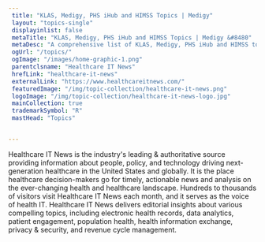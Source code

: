 ```yaml
--- 
 title: "KLAS, Medigy, PHS iHub and HIMSS Topics | Medigy"
 layout: "topics-single"
 displayinlist: false
 metaTitle: "KLAS, Medigy, PHS iHub and HIMSS Topics | Medigy &#8480"
 metaDesc: "A comprehensive list of KLAS, Medigy, PHS iHub and HIMSS topics"
 ogUrl: "/topics/"
 ogImage: "/images/home-graphic-1.png"
 parentclsname: "Healthcare IT News"
 hrefLink: "healthcare-it-news"
 externalLink: "https://www.healthcareitnews.com/"
 featuredImage: "/img/topic-collection/healthcare-it-news.png"
 logoImage: "/img/topic-collection/healthcare-it-news-logo.jpg"
 mainCollection: true
 trademarkSymbol: "R"
 mastHead: "Topics"


---
```

Healthcare IT News is the industry's leading & authoritative source providing information about people, policy, and technology driving next-generation healthcare in the United States and globally. It is the place healthcare decision-makers go for timely, actionable news and analysis on the ever-changing health and healthcare landscape. Hundreds to thousands of visitors visit Healthcare IT News each month, and it serves as the voice of health IT. Healthcare IT News delivers editorial insights about various compelling topics, including electronic health records, data analytics, patient engagement, population health, health information exchange, privacy & security, and revenue cycle management.
